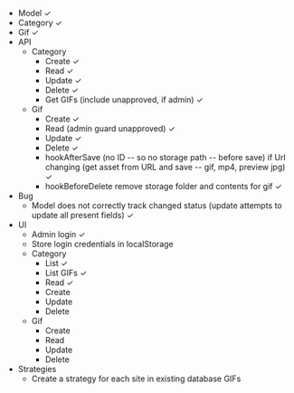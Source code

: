 * Model ✓
* Category ✓
* Gif ✓
* API
  * Category
    * Create ✓
    * Read ✓
    * Update ✓
    * Delete ✓
    * Get GIFs (include unapproved, if admin) ✓
  * Gif
    * Create ✓
    * Read (admin guard unapproved) ✓
    * Update ✓
    * Delete ✓
    * hookAfterSave (no ID -- so no storage path -- before save) if Url changing (get asset from URL and save -- gif, mp4, preview jpg) ✓
    * hookBeforeDelete remove storage folder and contents for gif ✓
* Bug
  * Model does not correctly track changed status (update attempts to update all present fields) ✓
* UI
  * Admin login ✓
  * Store login credentials in localStorage
  * Category
    * List ✓
    * List GIFs ✓
    * Read ✓
    * Create
    * Update
    * Delete
  * Gif
    * Create
    * Read
    * Update
    * Delete
* Strategies
  * Create a strategy for each site in existing database GIFs
